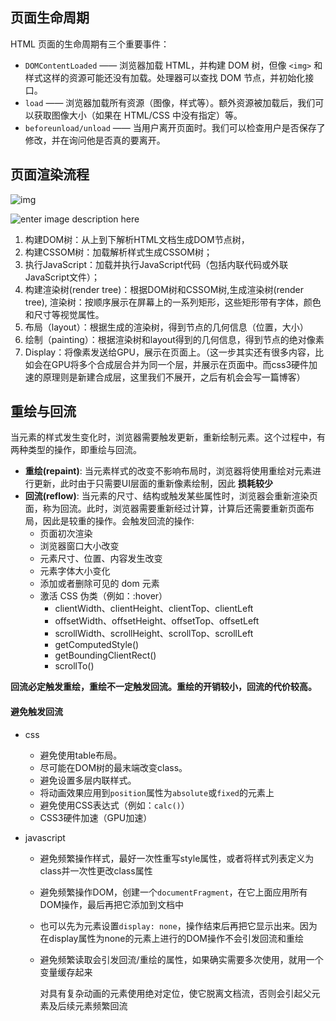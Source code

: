 ## 页面生命周期

HTML 页面的生命周期有三个重要事件：

- `DOMContentLoaded` —— 浏览器加载 HTML，并构建 DOM 树，但像 `<img>` 和样式这样的资源可能还没有加载。处理器可以查找 DOM 节点，并初始化接口。
- `load` —— 浏览器加载所有资源（图像，样式等）。额外资源被加载后，我们可以获取图像大小（如果在 HTML/CSS 中没有指定）等。
- `beforeunload/unload` —— 当用户离开页面时。我们可以检查用户是否保存了修改，并在询问他是否真的要离开。



## 页面渲染流程

![img](https://tuchuang-zc.oss-cn-shenzhen.aliyuncs.com/site-pictures/critical-rendering-path.png) 

![enter image description here](https://user-gold-cdn.xitu.io/2019/8/30/16ce245b8f160035?imageView2/0/w/1280/h/960/format/webp/ignore-error/1)



1. 构建DOM树：从上到下解析HTML文档生成DOM节点树，
2. 构建CSSOM树：加载解析样式生成CSSOM树；
3. 执行JavaScript：加载并执行JavaScript代码（包括内联代码或外联JavaScript文件）；
4. 构建渲染树(render tree)：根据DOM树和CSSOM树,生成渲染树(render tree), 渲染树：按顺序展示在屏幕上的一系列矩形，这些矩形带有字体，颜色和尺寸等视觉属性。
5. 布局（layout）：根据生成的渲染树，得到节点的几何信息（位置，大小）
6. 绘制（painting）：根据渲染树和layout得到的几何信息，得到节点的绝对像素
7. Display：将像素发送给GPU，展示在页面上。（这一步其实还有很多内容，比如会在GPU将多个合成层合并为同一个层，并展示在页面中。而css3硬件加速的原理则是新建合成层，这里我们不展开，之后有机会会写一篇博客）



## 重绘与回流

当元素的样式发生变化时，浏览器需要触发更新，重新绘制元素。这个过程中，有两种类型的操作，即重绘与回流。 

- **重绘(repaint)**: 当元素样式的改变不影响布局时，浏览器将使用重绘对元素进行更新，此时由于只需要UI层面的重新像素绘制，因此 **损耗较少**
- **回流(reflow)**: 当元素的尺寸、结构或触发某些属性时，浏览器会重新渲染页面，称为回流。此时，浏览器需要重新经过计算，计算后还需要重新页面布局，因此是较重的操作。会触发回流的操作:
  - 页面初次渲染
  - 浏览器窗口大小改变
  - 元素尺寸、位置、内容发生改变
  - 元素字体大小变化
  - 添加或者删除可见的 dom 元素
  - 激活 CSS 伪类（例如：:hover）
    - clientWidth、clientHeight、clientTop、clientLeft
    - offsetWidth、offsetHeight、offsetTop、offsetLeft
    - scrollWidth、scrollHeight、scrollTop、scrollLeft
    - getComputedStyle()
    - getBoundingClientRect()
    - scrollTo()

 **回流必定触发重绘，重绘不一定触发回流。重绘的开销较小，回流的代价较高。** 



#### 避免触发回流

- css

  - 避免使用table布局。
  - 尽可能在DOM树的最末端改变class。
  - 避免设置多层内联样式。
  - 将动画效果应用到`position`属性为`absolute`或`fixed`的元素上
  - 避免使用CSS表达式（例如：`calc()`）
  - CSS3硬件加速（GPU加速）

- javascript

  - 避免频繁操作样式，最好一次性重写style属性，或者将样式列表定义为class并一次性更改class属性	

  - 避免频繁操作DOM，创建一个`documentFragment`，在它上面应用所有DOM操作，最后再把它添加到文档中

  - 也可以先为元素设置`display: none`，操作结束后再把它显示出来。因为在display属性为none的元素上进行的DOM操作不会引发回流和重绘

  - 避免频繁读取会引发回流/重绘的属性，如果确实需要多次使用，就用一个变量缓存起来

    对具有复杂动画的元素使用绝对定位，使它脱离文档流，否则会引起父元素及后续元素频繁回流